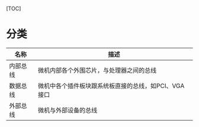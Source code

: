 [TOC]

# 分类
| 名称     | 描述 |
| -------- | ---- |
| 内部总线 |微机内部各个外围芯片，与处理器之间的总线      |
| 数据总线 |微机中各个插件板块跟系统板直接的总线，如PCI、VGA接口      |
| 外部总线 |微机与外部设备的总线      |

